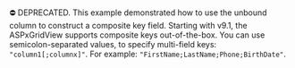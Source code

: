 ⛔ DEPRECATED. This example demonstrated how to use the unbound column to construct a composite key field. Starting with v9.1, the ASPxGridView supports composite keys out-of-the-box. You can use semicolon-separated values, to specify multi-field keys: `"column1[;columnx]"`. For example: `"FirstName;LastName;Phone;BirthDate"`.